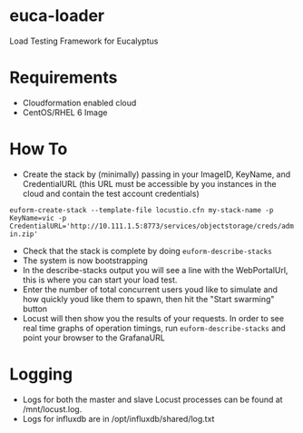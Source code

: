euca-loader
===========
Load Testing Framework for Eucalyptus

Requirements
==================
- Cloudformation enabled cloud
- CentOS/RHEL 6 Image

How To
==================
- Create the stack by (minimally) passing in your ImageID, KeyName, and CredentialURL (this URL must be accessible by you instances in the cloud and contain the test account credentials)

```euform-create-stack --template-file locustio.cfn my-stack-name -p KeyName=vic -p CredentialURL='http://10.111.1.5:8773/services/objectstorage/creds/admin.zip'```

- Check that the stack is complete by doing ```euform-describe-stacks```
- The system is now bootstrapping
- In the describe-stacks output you will see a line with the WebPortalUrl, this is where you can start your load test.
- Enter the number of total concurrent users youd like to simulate and how quickly youd like them to spawn, then hit the "Start swarming" button
- Locust will then show you the results of your requests. In order to see real time graphs of operation timings, run  ```euform-describe-stacks``` and point your browser to the GrafanaURL

Logging
===================
- Logs for both the master and slave Locust processes can be found at /mnt/locust.log. 
- Logs for influxdb are in /opt/influxdb/shared/log.txt
